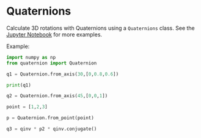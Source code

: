 # Quaternions 

Calculate 3D rotations with Quaternions using a `Quaternions` class.
See the [Jupyter Notebook](test_quaternion_class.ipynb) for more examples.



Example: 

```python
import numpy as np
from quaternion import Quaternion

q1 = Quaternion.from_axis(30,[0,0.8,0.6]) 

print(q1)

q2 = Quaternion.from_axis(45,[0,0,1])

point = [1,2,3]

p = Quaternion.from_point(point)

q3 = qinv * p2 * qinv.conjugate()
```

